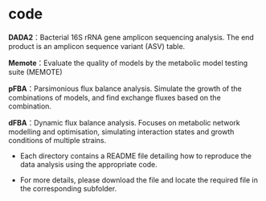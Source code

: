 # code

**DADA2**：Bacterial 16S rRNA gene amplicon sequencing analysis. The end product is an amplicon sequence variant (ASV) table.

**Memote**：Evaluate the quality of models by the metabolic model testing suite (MEMOTE)

**pFBA**：Parsimonious flux balance analysis. Simulate the growth of the combinations of models, and find exchange fluxes based on the combination.

**dFBA**：Dynamic flux balance analysis. Focuses on metabolic network modelling and optimisation, simulating interaction states and growth conditions of multiple strains.


- Each directory contains a README file detailing how to reproduce the data analysis using the appropriate code.

- For more details, please download the file and locate the required file in the corresponding subfolder.
